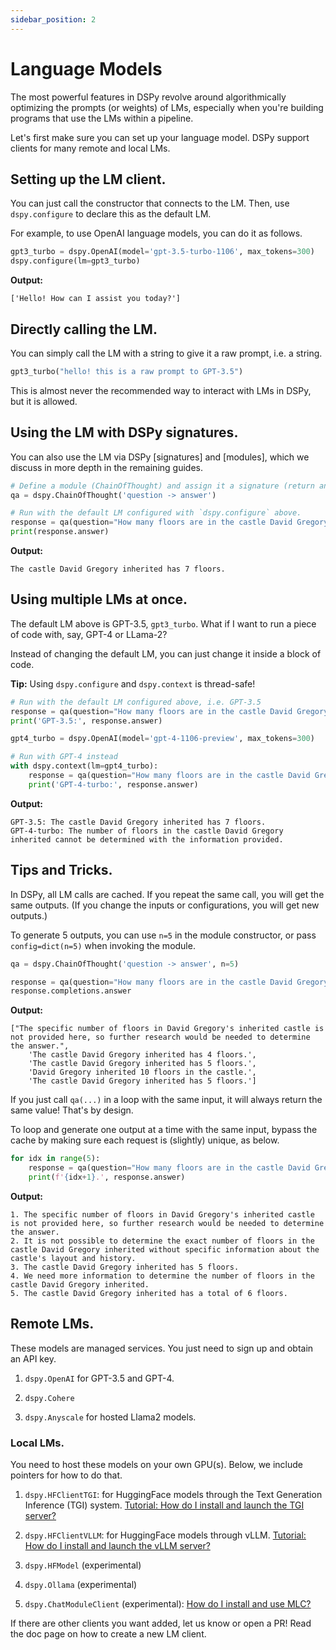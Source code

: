 ```yaml
---
sidebar_position: 2
---
```


# Language Models

The most powerful features in DSPy revolve around algorithmically optimizing the prompts (or weights) of LMs, especially when you're building programs that use the LMs within a pipeline.

Let's first make sure you can set up your language model. DSPy support clients for many remote and local LMs.

## Setting up the LM client.

You can just call the constructor that connects to the LM. Then, use `dspy.configure` to declare this as the default LM.

For example, to use OpenAI language models, you can do it as follows.

```python
gpt3_turbo = dspy.OpenAI(model='gpt-3.5-turbo-1106', max_tokens=300)
dspy.configure(lm=gpt3_turbo)
```
**Output:**
```text
['Hello! How can I assist you today?']
```

## Directly calling the LM.

You can simply call the LM with a string to give it a raw prompt, i.e. a string.

```python
gpt3_turbo("hello! this is a raw prompt to GPT-3.5")
```

This is almost never the recommended way to interact with LMs in DSPy, but it is allowed.

## Using the LM with DSPy signatures.

You can also use the LM via DSPy [signatures] and [modules], which we discuss in more depth in the remaining guides.

```python
# Define a module (ChainOfThought) and assign it a signature (return an answer, given a question).
qa = dspy.ChainOfThought('question -> answer')

# Run with the default LM configured with `dspy.configure` above.
response = qa(question="How many floors are in the castle David Gregory inherited?")
print(response.answer)
```
**Output:**
```text
The castle David Gregory inherited has 7 floors.
```

## Using multiple LMs at once.

The default LM above is GPT-3.5, `gpt3_turbo`. What if I want to run a piece of code with, say, GPT-4 or LLama-2?

Instead of changing the default LM, you can just change it inside a block of code.

**Tip:** Using `dspy.configure` and `dspy.context` is thread-safe!

```python
# Run with the default LM configured above, i.e. GPT-3.5
response = qa(question="How many floors are in the castle David Gregory inherited?")
print('GPT-3.5:', response.answer)

gpt4_turbo = dspy.OpenAI(model='gpt-4-1106-preview', max_tokens=300)

# Run with GPT-4 instead
with dspy.context(lm=gpt4_turbo):
    response = qa(question="How many floors are in the castle David Gregory inherited?")
    print('GPT-4-turbo:', response.answer)
```
**Output:**
```text
GPT-3.5: The castle David Gregory inherited has 7 floors.
GPT-4-turbo: The number of floors in the castle David Gregory inherited cannot be determined with the information provided.
```

## Tips and Tricks.

In DSPy, all LM calls are cached. If you repeat the same call, you will
get the same outputs. (If you change the inputs or configurations, you
will get new outputs.)

To generate 5 outputs, you can use `n=5` in the module constructor, or
pass `config=dict(n=5)` when invoking the module.

```python
qa = dspy.ChainOfThought('question -> answer', n=5)

response = qa(question="How many floors are in the castle David Gregory inherited?")
response.completions.answer
```
**Output:**
```text
["The specific number of floors in David Gregory's inherited castle is not provided here, so further research would be needed to determine the answer.",
    'The castle David Gregory inherited has 4 floors.',
    'The castle David Gregory inherited has 5 floors.',
    'David Gregory inherited 10 floors in the castle.',
    'The castle David Gregory inherited has 5 floors.']
```

If you just call `qa(...)` in a loop with the same input, it will always
return the same value! That\'s by design.

To loop and generate one output at a time with the same input, bypass
the cache by making sure each request is (slightly) unique, as below.

```python
for idx in range(5):
    response = qa(question="How many floors are in the castle David Gregory inherited?", config=dict(temperature=0.7+0.0001*idx))
    print(f'{idx+1}.', response.answer)
```
**Output:**
```text
1. The specific number of floors in David Gregory's inherited castle is not provided here, so further research would be needed to determine the answer.
2. It is not possible to determine the exact number of floors in the castle David Gregory inherited without specific information about the castle's layout and history.
3. The castle David Gregory inherited has 5 floors.
4. We need more information to determine the number of floors in the castle David Gregory inherited.
5. The castle David Gregory inherited has a total of 6 floors.
```

## Remote LMs.

These models are managed services. You just need to sign up and obtain an API key.

1.  `dspy.OpenAI` for GPT-3.5 and GPT-4.

2.  `dspy.Cohere`

3.  `dspy.Anyscale` for hosted Llama2 models.


### Local LMs.

You need to host these models on your own GPU(s). Below, we include pointers for how to do that.

1.  `dspy.HFClientTGI`: for HuggingFace models through the Text Generation Inference (TGI) system. [Tutorial: How do I install and launch the TGI server?](/api/hosting_language_models_locally/TGI)

2.  `dspy.HFClientVLLM`: for HuggingFace models through vLLM. [Tutorial: How do I install and launch the vLLM server?](/api/hosting_language_models_locally/vLLM)

3.  `dspy.HFModel` (experimental)

4.  `dspy.Ollama` (experimental)

5.  `dspy.ChatModuleClient` (experimental): [How do I install and use MLC?](/api/hosting_language_models_locally/MLC)

If there are other clients you want added, let us know or open a PR! Read the doc page on how to create a new LM client.


<!-- TODO: Usage examples for these all.

```python

# cohere = dspy.Cohere(...)
# anyscale = dspy.Anyscale(...)
# tgi_llama2 = dspy.HFClientTGI(model="meta-llama/Llama-2-7b-hf", port=8080, url="http://localhost")

``` -->
